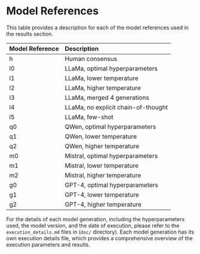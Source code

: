 # Model References

This table provides a description for each of the model references used in the results section.

| Model Reference   | Description                             |
|:------------------|:----------------------------------------|
| h                 | Human consensus                         |
| l0                | LLaMa, optimal hyperparameters          |
| l1                | LLaMa, lower temperature                |
| l2                | LLaMa, higher temperature               |
| l3                | LLaMa, merged 4 generations             |
| l4                | LLaMa, no explicit chain-of-thought     |
| l5                | LLaMa, few-shot                         |
| q0                | QWen, optimal hyperparameters           |
| q1                | QWen, lower temperature                 |
| q2                | QWen, higher temperature                |
| m0                | Mistral, optimal hyperparameters        |
| m1                | Mistral, lower temperature              |
| m2                | Mistral, higher temperature             |
| g0                | GPT-4, optimal hyperparameters          |
| g1                | GPT-4, lower temperature                |
| g2                | GPT-4, higher temperature               |

For the details of each model generation, including the hyperparameters used, the model version, and the date of execution, please refer to the `execution_details.md` files in (`doc/` directory). Each model generation has its own execution details file, which provides a comprehensive overview of the execution parameters and results.
